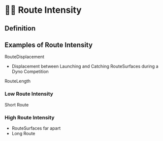 # 🔷🔺 Route Intensity

## Definition



## Examples of Route Intensity

RouteDisplacement
- Displacement between Launching and Catching RouteSurfaces during a Dyno Competition


RouteLength

### Low Route Intensity

Short Route

### High Route Intensity

- RouteSurfaces far apart
- Long Route





